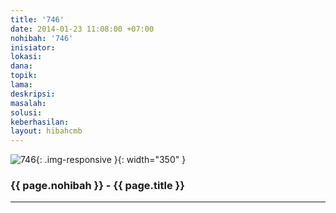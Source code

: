 ```yaml
---
title: '746'
date: 2014-01-23 11:08:00 +07:00
nohibah: '746'
inisiator: 
lokasi: 
dana: 
topik: 
lama: 
deskripsi: 
masalah: 
solusi: 
keberhasilan: 
layout: hibahcmb
---
```


![746](/static/img/hibahcmb/746.png){: .img-responsive }{: width="350" }

### {{ page.nohibah }} - {{ page.title }}

---
